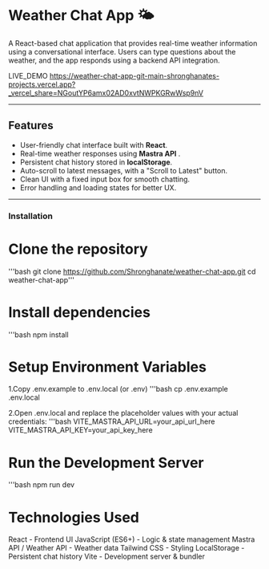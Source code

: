 # Weather Chat App 🌤️

A React-based chat application that provides real-time weather information using a conversational interface. Users can type questions about the weather, and the app responds using a backend API integration.

LIVE_DEMO https://weather-chat-app-git-main-shronghanates-projects.vercel.app?_vercel_share=NGoutYP6amx02AD0xvtNWPKGRwWsp9nV 

---

## Features

- User-friendly chat interface built with **React**.
- Real-time weather responses using **Mastra API** .
- Persistent chat history stored in **localStorage**.
- Auto-scroll to latest messages, with a "Scroll to Latest" button.
- Clean UI with a fixed input box for smooth chatting.
- Error handling and loading states for better UX.

---

### Installation

# Clone the repository
'''bash
git clone https://github.com/Shronghanate/weather-chat-app.git
cd weather-chat-app'''

# Install dependencies
'''bash
npm install

# Setup Environment Variables
1.Copy .env.example to .env.local (or .env)
'''bash
cp .env.example .env.local

2.Open .env.local and replace the placeholder values with your actual credentials:
'''bash
VITE_MASTRA_API_URL=your_api_url_here
VITE_MASTRA_API_KEY=your_api_key_here

# Run the Development Server
'''bash
npm run dev



# Technologies Used

React - Frontend UI
JavaScript (ES6+) - Logic & state management
Mastra API / Weather API - Weather data
Tailwind CSS - Styling
LocalStorage - Persistent chat history
Vite - Development server & bundler


